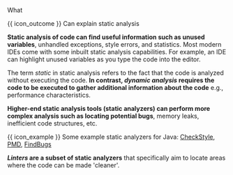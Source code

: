 <span id="title">What</span>

<span id="prereqs"></span>

<span id="outcomes">{{ icon_outcome }} Can explain static analysis</span>

<div id="body">

<box type="definition" seamless>
<include src="../../../common/definitions.md#def-static-analysis" trim />
</box>

**Static analysis of code can find useful information such as unused variables**, unhandled exceptions, style errors, and statistics. Most modern IDEs come with some inbuilt static analysis capabilities. For example, an IDE can highlight unused variables as you type the code into the editor.

The term _static_ in static analysis refers to the fact that the code is analyzed without executing the code. **In contrast, _dynamic analysis_ requires the code to be executed to gather additional information about the code** e.g., performance characteristics.

**Higher-end static analysis tools (static analyzers) can perform more complex analysis such as locating potential bugs**, memory leaks, inefficient code structures, etc.

<box>

{{ icon_example }} Some example static analyzers for Java: [CheckStyle](http://checkstyle.sourceforge.net/), [PMD](https://pmd.github.io/), [FindBugs](http://findbugs.sourceforge.net/)
</box>

**_Linters_ are a subset of static analyzers** that specifically aim to locate areas where the code can be made 'cleaner'.

</div>

<div id="extras">
</div>
